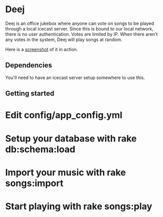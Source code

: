 Deej
====

Deej is an office jukebox where anyone can vote on songs to be played through
a local icecast server. Since this is bound to our local network, there is no 
user authentication. Votes are limited by IP. When there aren't any votes in
the system, Deej will play songs at random.

Here is a [screenshot](http://cl.ly/GR9e) of it in action.

Dependencies
------------
You'll need to have an icecast server setup somewhere to use this.

Getting started
---------------
# Edit config/app_config.yml
# Setup your database with rake db:schema:load
# Import your music with rake songs:import
# Start playing with rake songs:play
